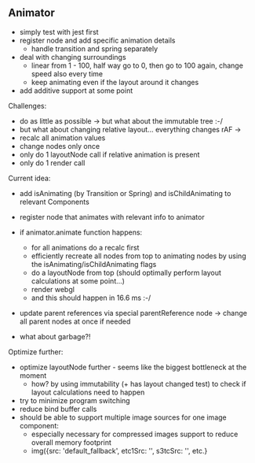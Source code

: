 Animator
---
- simply test with jest first
- register node and add specific animation details
  - handle transition and spring separately
- deal with changing surroundings
  - linear from 1 - 100, half way go to 0, then go to 100 again, change speed also every time
  - keep animating even if the layout around it changes
- add additive support at some point

Challenges:
- do as little as possible -> but what about the immutable tree :-/
- but what about changing relative layout... everything changes
rAF ->
- recalc all animation values
- change nodes only once
- only do 1 layoutNode call if relative animation is present
- only do 1 render call

Current idea:
- add isAnimating (by Transition or Spring) and isChildAnimating to relevant Components
- register node that animates with relevant info to animator
- if animator.animate function happens:
    - for all animations do a recalc first
    - efficiently recreate all nodes from top to animating nodes by using the isAnimating/isChildAnimating flags
    - do a layoutNode from top (should optimally perform layout calculations at some point...)
    - render webgl
    - and this should happen in 16.6 ms :-/
- update parent references via special parentReference node -> change all parent nodes at once if needed

- what about garbage?!


Optimize further:
- optimize layoutNode further - seems like the biggest bottleneck at the moment
  - how? by using immutability (+ has layout changed test) to check if layout calculations need to happen
- try to minimize program switching
- reduce bind buffer calls
- should be able to support multiple image sources for one image component:
  - especially necessary for compressed images support to reduce overall memory footprint
  - img({src: 'default_fallback', etc1Src: '', s3tcSrc: '', etc.}